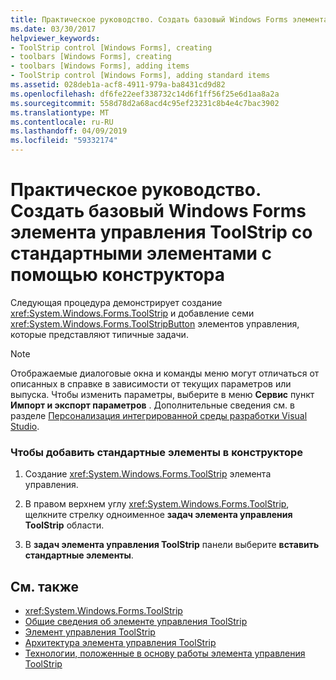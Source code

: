 ```yaml
---
title: Практическое руководство. Создать базовый Windows Forms элемента управления ToolStrip со стандартными элементами с помощью конструктора
ms.date: 03/30/2017
helpviewer_keywords:
- ToolStrip control [Windows Forms], creating
- toolbars [Windows Forms], creating
- toolbars [Windows Forms], adding items
- ToolStrip control [Windows Forms], adding standard items
ms.assetid: 028deb1a-acf8-4911-979a-ba8431cd9d82
ms.openlocfilehash: df6fe22eef338732c14d6f1ff56f25e6d1aa8a2a
ms.sourcegitcommit: 558d78d2a68acd4c95ef23231c8b4e4c7bac3902
ms.translationtype: MT
ms.contentlocale: ru-RU
ms.lasthandoff: 04/09/2019
ms.locfileid: "59332174"
---
```

# <a name="how-to-create-a-basic-windows-forms-toolstrip-with-standard-items-using-the-designer"></a>Практическое руководство. Создать базовый Windows Forms элемента управления ToolStrip со стандартными элементами с помощью конструктора
Следующая процедура демонстрирует создание <xref:System.Windows.Forms.ToolStrip> и добавление семи <xref:System.Windows.Forms.ToolStripButton> элементов управления, которые представляют типичные задачи.  
  
> [!NOTE]
>  Отображаемые диалоговые окна и команды меню могут отличаться от описанных в справке в зависимости от текущих параметров или выпуска. Чтобы изменить параметры, выберите в меню **Сервис** пункт **Импорт и экспорт параметров** . Дополнительные сведения см. в разделе [Персонализация интегрированной среды разработки Visual Studio](/visualstudio/ide/personalizing-the-visual-studio-ide).  
  
### <a name="to-add-standard-items-in-the-designer"></a>Чтобы добавить стандартные элементы в конструкторе  
  
1. Создание <xref:System.Windows.Forms.ToolStrip> элемента управления.  
  
2. В правом верхнем углу <xref:System.Windows.Forms.ToolStrip>, щелкните стрелку одноименное **задач элемента управления ToolStrip** области.  
  
3. В **задач элемента управления ToolStrip** панели выберите **вставить стандартные элементы**.  
  
## <a name="see-also"></a>См. также

- <xref:System.Windows.Forms.ToolStrip>
- [Общие сведения об элементе управления ToolStrip](toolstrip-control-overview-windows-forms.md)
- [Элемент управления ToolStrip](toolstrip-control-windows-forms.md)
- [Архитектура элемента управления ToolStrip](toolstrip-control-architecture.md)
- [Технологии, положенные в основу работы элемента управления ToolStrip](toolstrip-technology-summary.md)
